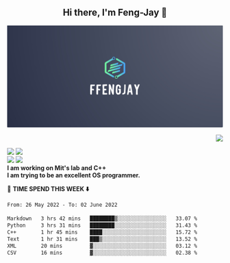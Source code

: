 <h2 align="center"> Hi there, I'm Feng-Jay 👋 </h2>  

![](https://github.com/Feng-Jay/DataStruct/blob/master/Image/1.png)  

<img align="right" src="https://github-readme-stats.vercel.app/api?username=Feng-Jay&show_icons=true&icon_color=CE1D2D&text_color=718096&bg_color=ffffff&hide_title=true" />


&emsp;

![](https://visitor-badge.glitch.me/badge?page_id=Feng-Jay.readme)
![](https://img.shields.io/badge/Concentrate-Cpp-blue)  
![](https://img.shields.io/badge/Rust-primer-orange)
![](https://img.shields.io/badge/Target-OS-9cf)  
**I am working on Mit's lab and C++**  
**I am trying to be an excellent OS programmer.**  


📘 **TIME SPEND THIS WEEK ⬇️**
<!--START_SECTION:waka-->

```text
From: 26 May 2022 - To: 02 June 2022

Markdown   3 hrs 42 mins   ████████▒░░░░░░░░░░░░░░░░   33.07 %
Python     3 hrs 31 mins   ████████░░░░░░░░░░░░░░░░░   31.43 %
C++        1 hr 45 mins    ████░░░░░░░░░░░░░░░░░░░░░   15.72 %
Text       1 hr 31 mins    ███▒░░░░░░░░░░░░░░░░░░░░░   13.52 %
XML        20 mins         ▓░░░░░░░░░░░░░░░░░░░░░░░░   03.12 %
CSV        16 mins         ▓░░░░░░░░░░░░░░░░░░░░░░░░   02.38 %
```

<!--END_SECTION:waka-->
